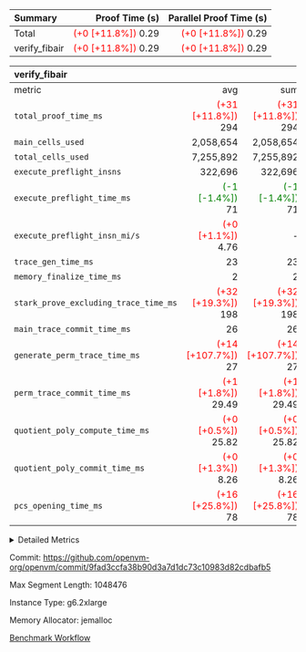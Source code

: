 | Summary | Proof Time (s) | Parallel Proof Time (s) |
|:---|---:|---:|
| Total | <span style='color: red'>(+0 [+11.8%])</span> 0.29 | <span style='color: red'>(+0 [+11.8%])</span> 0.29 |
| verify_fibair | <span style='color: red'>(+0 [+11.8%])</span> 0.29 | <span style='color: red'>(+0 [+11.8%])</span> 0.29 |


| verify_fibair |||||
|:---|---:|---:|---:|---:|
|metric|avg|sum|max|min|
| `total_proof_time_ms ` | <span style='color: red'>(+31 [+11.8%])</span> 294 | <span style='color: red'>(+31 [+11.8%])</span> 294 | <span style='color: red'>(+31 [+11.8%])</span> 294 | <span style='color: red'>(+31 [+11.8%])</span> 294 |
| `main_cells_used     ` |  2,058,654 |  2,058,654 |  2,058,654 |  2,058,654 |
| `total_cells_used    ` |  7,255,892 |  7,255,892 |  7,255,892 |  7,255,892 |
| `execute_preflight_insns` |  322,696 |  322,696 |  322,696 |  322,696 |
| `execute_preflight_time_ms` | <span style='color: green'>(-1 [-1.4%])</span> 71 | <span style='color: green'>(-1 [-1.4%])</span> 71 | <span style='color: green'>(-1 [-1.4%])</span> 71 | <span style='color: green'>(-1 [-1.4%])</span> 71 |
| `execute_preflight_insn_mi/s` | <span style='color: red'>(+0 [+1.1%])</span> 4.76 | -          | <span style='color: red'>(+0 [+1.1%])</span> 4.76 | <span style='color: red'>(+0 [+1.1%])</span> 4.76 |
| `trace_gen_time_ms   ` |  23 |  23 |  23 |  23 |
| `memory_finalize_time_ms` |  2 |  2 |  2 |  2 |
| `stark_prove_excluding_trace_time_ms` | <span style='color: red'>(+32 [+19.3%])</span> 198 | <span style='color: red'>(+32 [+19.3%])</span> 198 | <span style='color: red'>(+32 [+19.3%])</span> 198 | <span style='color: red'>(+32 [+19.3%])</span> 198 |
| `main_trace_commit_time_ms` |  26 |  26 |  26 |  26 |
| `generate_perm_trace_time_ms` | <span style='color: red'>(+14 [+107.7%])</span> 27 | <span style='color: red'>(+14 [+107.7%])</span> 27 | <span style='color: red'>(+14 [+107.7%])</span> 27 | <span style='color: red'>(+14 [+107.7%])</span> 27 |
| `perm_trace_commit_time_ms` | <span style='color: red'>(+1 [+1.8%])</span> 29.49 | <span style='color: red'>(+1 [+1.8%])</span> 29.49 | <span style='color: red'>(+1 [+1.8%])</span> 29.49 | <span style='color: red'>(+1 [+1.8%])</span> 29.49 |
| `quotient_poly_compute_time_ms` | <span style='color: red'>(+0 [+0.5%])</span> 25.82 | <span style='color: red'>(+0 [+0.5%])</span> 25.82 | <span style='color: red'>(+0 [+0.5%])</span> 25.82 | <span style='color: red'>(+0 [+0.5%])</span> 25.82 |
| `quotient_poly_commit_time_ms` | <span style='color: red'>(+0 [+1.3%])</span> 8.26 | <span style='color: red'>(+0 [+1.3%])</span> 8.26 | <span style='color: red'>(+0 [+1.3%])</span> 8.26 | <span style='color: red'>(+0 [+1.3%])</span> 8.26 |
| `pcs_opening_time_ms ` | <span style='color: red'>(+16 [+25.8%])</span> 78 | <span style='color: red'>(+16 [+25.8%])</span> 78 | <span style='color: red'>(+16 [+25.8%])</span> 78 | <span style='color: red'>(+16 [+25.8%])</span> 78 |



<details>
<summary>Detailed Metrics</summary>

|  | verify_program_compile_ms | verify_fibair_time_ms | total_cells | stark_prove_excluding_trace_time_ms | quotient_poly_compute_time_ms | quotient_poly_commit_time_ms | query phase_time_ms | perm_trace_commit_time_ms | pcs_opening_time_ms | partially_prove_time_ms | open_time_ms | main_trace_commit_time_ms | generate_perm_trace_time_ms | evaluate matrix_time_ms | eval_and_commit_quotient_time_ms | build fri inputs_time_ms | OpeningProverGpu::open_time_ms |
| --- | --- | --- | --- | --- | --- | --- | --- | --- | --- | --- | --- | --- | --- | --- | --- | --- |
|  | 7 | 294 | 65,536 | 20 | 0.14 | 0.81 | 1 | 0 | 17 | 0 | 17 | 1 | 0 | 1 | 1 | 0 | 17 | 

| air_name | rows | quotient_deg | main_cols | interactions | constraints | cells |
| --- | --- | --- | --- | --- | --- | --- |
| AccessAdapterAir<2> |  | 2 |  | 5 | 12 |  | 
| AccessAdapterAir<4> |  | 2 |  | 5 | 12 |  | 
| AccessAdapterAir<8> |  | 2 |  | 5 | 12 |  | 
| FibonacciAir | 32,768 | 1 | 2 |  | 5 | 65,536 | 
| FriReducedOpeningAir |  | 2 |  | 39 | 71 |  | 
| JalRangeCheckAir |  | 2 |  | 9 | 14 |  | 
| NativePoseidon2Air<BabyBearParameters>, 1> |  | 2 |  | 136 | 572 |  | 
| PhantomAir |  | 2 |  | 3 | 5 |  | 
| ProgramAir |  | 1 |  | 1 | 4 |  | 
| VariableRangeCheckerAir |  | 1 |  | 1 | 4 |  | 
| VmAirWrapper<AluNativeAdapterAir, FieldArithmeticCoreAir> |  | 2 |  | 15 | 27 |  | 
| VmAirWrapper<BranchNativeAdapterAir, BranchEqualCoreAir<1> |  | 2 |  | 11 | 25 |  | 
| VmAirWrapper<NativeAdapterAir<2, 0>, PublicValuesCoreAir> |  | 2 |  | 11 | 29 |  | 
| VmAirWrapper<NativeLoadStoreAdapterAir<1>, NativeLoadStoreCoreAir<1> |  | 2 |  | 15 | 20 |  | 
| VmAirWrapper<NativeLoadStoreAdapterAir<4>, NativeLoadStoreCoreAir<4> |  | 2 |  | 15 | 20 |  | 
| VmAirWrapper<NativeVectorizedAdapterAir<4>, FieldExtensionCoreAir> |  | 2 |  | 15 | 27 |  | 
| VmConnectorAir |  | 2 |  | 5 | 11 |  | 
| VolatileBoundaryAir |  | 2 |  | 7 | 19 |  | 

| group | trace_gen_time_ms | total_proof_time_ms | total_cells_used | total_cells | system_trace_gen_time_ms | stark_prove_excluding_trace_time_ms | single_trace_gen_time_ms | quotient_poly_compute_time_ms | quotient_poly_commit_time_ms | query phase_time_ms | perm_trace_commit_time_ms | pcs_opening_time_ms | partially_prove_time_ms | open_time_ms | memory_finalize_time_ms | main_trace_commit_time_ms | main_cells_used | generate_perm_trace_time_ms | fri.log_blowup | execute_preflight_time_ms | execute_preflight_insns | execute_preflight_insn_mi/s | evaluate matrix_time_ms | eval_and_commit_quotient_time_ms | build fri inputs_time_ms | OpeningProverGpu::open_time_ms |
| --- | --- | --- | --- | --- | --- | --- | --- | --- | --- | --- | --- | --- | --- | --- | --- | --- | --- | --- | --- | --- | --- | --- | --- | --- | --- | --- |
| verify_fibair | 23 | 294 | 7,255,892 | 62,474,410 | 23 | 198 | 0 | 25.82 | 8.26 | 4 | 29.49 | 78 | 57 | 78 | 2 | 26 | 2,058,654 | 27 | 1 | 71 | 322,696 | 4.76 | 9 | 35 | 1 | 78 | 

| group | air_name | rows | prep_cols | perm_cols | main_cols | cells |
| --- | --- | --- | --- | --- | --- | --- |
| verify_fibair | AccessAdapterAir<2> | 131,072 |  | 16 | 11 | 3,538,944 | 
| verify_fibair | AccessAdapterAir<4> | 65,536 |  | 16 | 13 | 1,900,544 | 
| verify_fibair | AccessAdapterAir<8> | 128 |  | 16 | 17 | 4,224 | 
| verify_fibair | FriReducedOpeningAir | 2,048 |  | 84 | 27 | 227,328 | 
| verify_fibair | JalRangeCheckAir | 32,768 |  | 28 | 12 | 1,310,720 | 
| verify_fibair | NativePoseidon2Air<BabyBearParameters>, 1> | 32,768 |  | 312 | 398 | 23,265,280 | 
| verify_fibair | PhantomAir | 16,384 |  | 12 | 6 | 294,912 | 
| verify_fibair | ProgramAir | 8,192 |  | 8 | 10 | 147,456 | 
| verify_fibair | VariableRangeCheckerAir | 262,144 | 2 | 8 | 1 | 2,359,296 | 
| verify_fibair | VmAirWrapper<AluNativeAdapterAir, FieldArithmeticCoreAir> | 262,144 |  | 36 | 29 | 17,039,360 | 
| verify_fibair | VmAirWrapper<BranchNativeAdapterAir, BranchEqualCoreAir<1> | 32,768 |  | 28 | 23 | 1,671,168 | 
| verify_fibair | VmAirWrapper<NativeLoadStoreAdapterAir<1>, NativeLoadStoreCoreAir<1> | 65,536 |  | 40 | 21 | 3,997,696 | 
| verify_fibair | VmAirWrapper<NativeLoadStoreAdapterAir<4>, NativeLoadStoreCoreAir<4> | 32,768 |  | 40 | 27 | 2,195,456 | 
| verify_fibair | VmAirWrapper<NativeVectorizedAdapterAir<4>, FieldExtensionCoreAir> | 32,768 |  | 36 | 38 | 2,424,832 | 
| verify_fibair | VmConnectorAir | 2 | 1 | 16 | 5 | 42 | 
| verify_fibair | VolatileBoundaryAir | 65,536 |  | 20 | 12 | 2,097,152 | 

| group | trace_height_constraint | weighted_sum | threshold |
| --- | --- | --- | --- |
| verify_fibair | 0 | 1,085,444 | 2,013,265,921 | 
| verify_fibair | 1 | 5,411,200 | 2,013,265,921 | 
| verify_fibair | 2 | 542,722 | 2,013,265,921 | 
| verify_fibair | 3 | 5,476,612 | 2,013,265,921 | 
| verify_fibair | 4 | 65,536 | 2,013,265,921 | 
| verify_fibair | 5 | 12,851,850 | 2,013,265,921 | 

| trace_height_constraint | threshold |
| --- | --- |
| 0 | 2,013,265,921 | 

</details>


Commit: https://github.com/openvm-org/openvm/commit/9fad3ccfa38b90d3a7d1dc73c10983d82cdbafb5

Max Segment Length: 1048476

Instance Type: g6.2xlarge

Memory Allocator: jemalloc

[Benchmark Workflow](https://github.com/openvm-org/openvm/actions/runs/17680013876)
